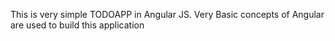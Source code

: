 This is very simple TODOAPP in Angular JS.
Very Basic concepts of Angular are used to build this application
